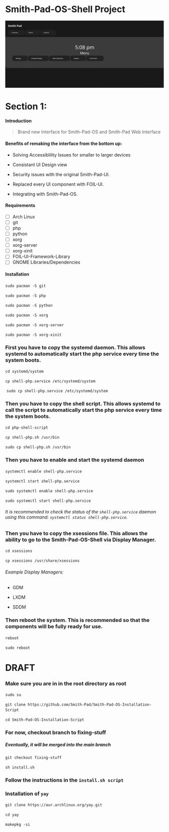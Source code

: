 # Smith-Pad-OS-Shell Project

<img src="screenshot.png"></img>

# Section 1:

#### Introduction

> Brand new Interface for Smith-Pad-OS and Smith-Pad Web Interface

#### Benefits of remaking the interface from the bottom up:

* Solving Accessiblility Issues for smaller to larger devices 

* Consistant UI Design view 

* Security issues with the original Smith-Pad-UI. 

* Replaced every UI component with FOIL-UI. 

* Integrating with Smith-Pad-OS. 

#### Requirements

- [ ] Arch Linux
- [ ] git
- [ ] php
- [ ] python
- [ ] xorg
- [ ] xorg-server
- [ ] xorg-xinit
- [ ] FOIL-UI-Framework-Library
- [ ] GNOME Libraries/Dependencies

#### Installation

`sudo pacman -S git`

`sudo pacman -S php`

`sudo pacman -S python`

`sudo pacman -S xorg`

`sudo pacman -S xorg-server`

`sudo pacman -S xorg-xinit`

### First you have to copy the systemd daemon. This allows systemd to automatically start the php service every time the system boots.

`cd systemd/system`

`cp shell-php.service /etc/systemd/system`

 `sudo cp shell-php.service /etc/systemd/system`

### Then you have to copy the shell script. This allows systemd to call the script to automatically start the php service every time the system boots.

`cd php-shell-script`

`cp shell-php.sh /usr/bin`

`sudo cp shell-php.sh /usr/bin`

### Then you have to enable and start the systemd daemon

`systemctl enable shell-php.service`

`systemctl start shell-php.service`

`sudo systemctl enable shell-php.service`

`sudo systemctl start shell-php.service`



###### It is recommended to check the status of the `shell-php.service` daemon using this command: `systemctl status shell-php.service`.

### Then you have to copy the xsessions file. This allows the ability to go to the Smith-Pad-OS-Shell via Display Manager.

`cd xsessions`

`cp xsessions /usr/share/xsessions`

###### Example Display Managers:

* GDM

* LXDM

* SDDM



### Then reboot the system. This is recommended so that the components will be fully ready for use.

`reboot`

`sudo reboot`



# DRAFT

### Make sure you are in in the root directory as root

`sudo su`

`git clone https://github.com/Smith-Pad/Smith-Pad-OS-Installation-Script`

`cd Smith-Pad-OS-Installation-Script`

### For now, checkout branch to fixing-stuff

##### Eventually, it will be merged into the main branch

`git checkout fixing-stuff`

`sh install.sh`

### Follow the instructions in the `install.sh script`

### Installation of `yay`

`git clone https://aur.archlinux.org/yay.git`

`cd yay`

`makepkg -si`
